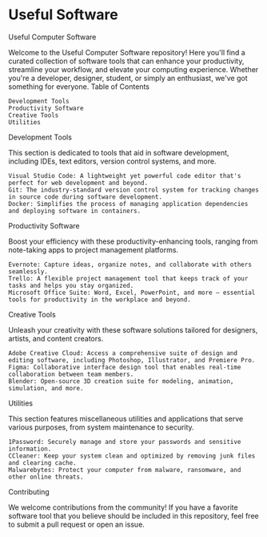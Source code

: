 # Useful Software

Useful Computer Software

Welcome to the Useful Computer Software repository! Here you'll find a curated collection of software tools that can enhance your productivity, streamline your workflow, and elevate your computing experience. Whether you're a developer, designer, student, or simply an enthusiast, we've got something for everyone.
Table of Contents

    Development Tools
    Productivity Software
    Creative Tools
    Utilities

Development Tools

This section is dedicated to tools that aid in software development, including IDEs, text editors, version control systems, and more.

    Visual Studio Code: A lightweight yet powerful code editor that's perfect for web development and beyond.
    Git: The industry-standard version control system for tracking changes in source code during software development.
    Docker: Simplifies the process of managing application dependencies and deploying software in containers.

Productivity Software

Boost your efficiency with these productivity-enhancing tools, ranging from note-taking apps to project management platforms.

    Evernote: Capture ideas, organize notes, and collaborate with others seamlessly.
    Trello: A flexible project management tool that keeps track of your tasks and helps you stay organized.
    Microsoft Office Suite: Word, Excel, PowerPoint, and more – essential tools for productivity in the workplace and beyond.

Creative Tools

Unleash your creativity with these software solutions tailored for designers, artists, and content creators.

    Adobe Creative Cloud: Access a comprehensive suite of design and editing software, including Photoshop, Illustrator, and Premiere Pro.
    Figma: Collaborative interface design tool that enables real-time collaboration between team members.
    Blender: Open-source 3D creation suite for modeling, animation, simulation, and more.

Utilities

This section features miscellaneous utilities and applications that serve various purposes, from system maintenance to security.

    1Password: Securely manage and store your passwords and sensitive information.
    CCleaner: Keep your system clean and optimized by removing junk files and clearing cache.
    Malwarebytes: Protect your computer from malware, ransomware, and other online threats.

Contributing

We welcome contributions from the community! If you have a favorite software tool that you believe should be included in this repository, feel free to submit a pull request or open an issue.

